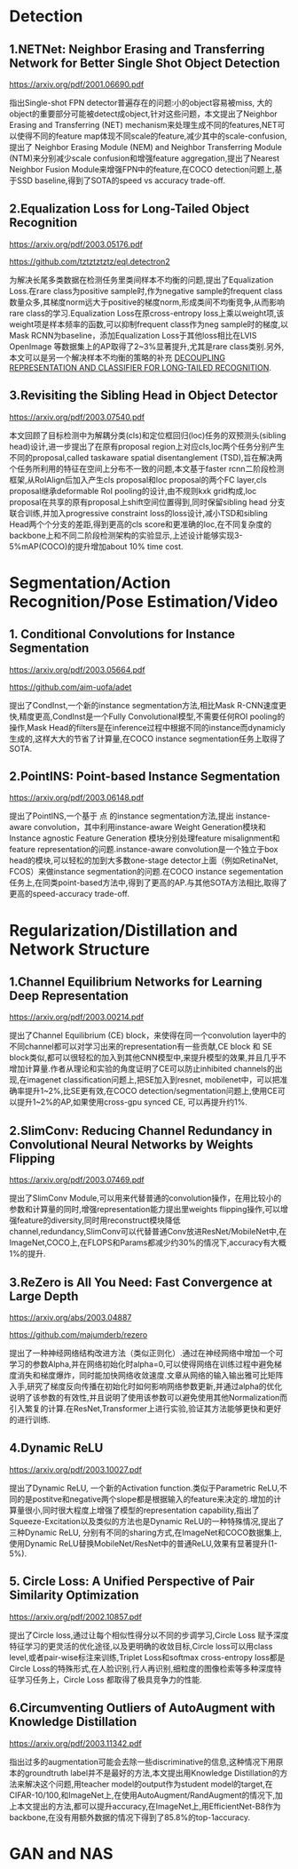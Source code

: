 # **Detection**

## 1.NETNet: Neighbor Erasing and Transferring Network for Better Single Shot Object Detection

https://arxiv.org/pdf/2001.06690.pdf

指出Single-shot FPN detector普遍存在的问题:小的object容易被miss, 大的object的重要部分可能被detect成object,针对这些问题，本文提出了Neighbor Erasing and Transferring (NET) mechanism来处理生成不同的features,NET可以使得不同的feature map体现不同scale的feature,减少其中的scale-confusion,提出了 Neighbor Erasing Module (NEM) and Neighbor Transferring Module (NTM)来分别减少scale confusion和增强feature aggregation,提出了Nearest Neighbor Fusion Module来增强FPN中的feature,在COCO detection问题上,基于SSD baseline,得到了SOTA的speed vs accuracy trade-off.

## 2.Equalization Loss for Long-Tailed Object Recognition

https://arxiv.org/pdf/2003.05176.pdf

https://github.com/tztztztztz/eql.detectron2

为解决长尾多类数据在检测任务里类间样本不均衡的问题,提出了Equalization Loss.在rare class为positive sample时,作为negative sample的frequent class 数量众多,其梯度norm远大于positive的梯度norm,形成类间不均衡竞争,从而影响rare class的学习.Equalization Loss在原cross-entropy loss上乘以weight项,该weight项是样本频率的函数,可以抑制frequent class作为neg sample时的梯度,以Mask RCNN为baseline，添加Equalization Loss于其他loss相比在LVIS OpenImage 等数据集上的AP取得了2~3%显著提升,尤其是rare class类别.另外,本文可以是另一个解决样本不均衡的策略的补充 [DECOUPLING REPRESENTATION AND CLASSIFIER FOR LONG-TAILED RECOGNITION](https://arxiv.org/pdf/1910.09217.pdf).

## 3.Revisiting the Sibling Head in Object Detector

https://arxiv.org/pdf/2003.07540.pdf

本文回顾了目标检测中为解耦分类(cls)和定位框回归(loc)任务的双预测头(sibling head)设计,进一步提出了在原有proposal region上对应cls,loc两个任务分别产生不同的proposal,called taskaware spatial disentanglement (TSD),旨在解决两个任务所利用的特征在空间上分布不一致的问题,本文基于faster rcnn二阶段检测框架,从RoIAlign后加入产生cls proposal和loc proposal的两个FC layer,cls proposal继承deformable RoI pooling的设计,由不规则kxk grid构成,loc proposal在共享的原有proposal上shift空间位置得到,同时保留sibling head 分支联合训练,并加入progressive constraint loss的loss设计,减小TSD和sibling Head两个个分支的差距,得到更高的cls score和更准确的loc,在不同复杂度的backbone上和不同二阶段检测架构的实验显示,上述设计能够实现3-5%mAP(COCO)的提升增加about 10% time cost.

# **Segmentation/Action Recognition/Pose Estimation/Video**

## 1. Conditional Convolutions for Instance Segmentation

https://arxiv.org/pdf/2003.05664.pdf

https://github.com/aim-uofa/adet

提出了CondInst,一个新的instance segmentation方法,相比Mask R-CNN速度更快,精度更高,CondInst是一个Fully Convolutional模型,不需要任何ROI pooling的操作,Mask Head的filters是在inference过程中根据不同的instance而dynamicly生成的,这样大大的节省了计算量,在COCO instance segmentation任务上取得了SOTA.

## 2.PointINS: Point-based Instance Segmentation

https://arxiv.org/pdf/2003.06148.pdf

提出了PointINS,一个基于 点 的instance segmentation方法,提出 instance-aware convolution，其中利用instance-aware Weight Generation模块和Instance agnostic Feature Generation 模块分别处理feature misalignment和feature representation的问题.instance-aware convolution是一个独立于box head的模块,可以轻松的加到大多数one-stage detector上面（例如RetinaNet, FCOS）来做instance segmentation的问题.在COCO instance segementation任务上,在同类point-based方法中,得到了更高的AP.与其他SOTA方法相比,取得了更高的speed-accuracy trade-off.

# **Regularization/Distillation and Network Structure**

## 1.Channel Equilibrium Networks for Learning Deep Representation

https://arxiv.org/pdf/2003.00214.pdf

提出了Channel Equilibrium (CE) block，来使得在同一个convolution layer中的不同channel都可以对学习出来的representation有一些贡献,CE block 和 SE block类似,都可以很轻松的加入到其他CNN模型中,来提升模型的效果,并且几乎不增加计算量.作者从理论和实验的角度证明了CE可以防止inhibited channels的出现,在imagenet classification问题上,把SE加入到resnet, mobilenet中，可以把准确率提升1~2%,比SE更有效,在COCO detection/segmentation问题上,使用CE可以提升1~2%的AP,如果使用cross-gpu synced CE, 可以再提升约1%.

## 2.SlimConv: Reducing Channel Redundancy in Convolutional Neural Networks by Weights Flipping

https://arxiv.org/pdf/2003.07469.pdf

提出了SlimConv Module,可以用来代替普通的convolution操作，在用比较小的参数和计算量的同时,增强representation能力提出里weights flipping操作,可以增强feature的diversity,同时用reconstruct模块降低channel,redundancy,SlimConv可以代替普通Conv放进ResNet/MobileNet中,在ImageNet,COCO上,在FLOPS和Params都减少约30%的情况下,accuracy有大概1%的提升.


## 3.ReZero is All You Need: Fast Convergence at Large Depth

https://arxiv.org/abs/2003.04887

https://github.com/majumderb/rezero

提出了一种神经网络结构改进方法（类似正则化）.通过在神经网络中增加一个可学习的参数Alpha,并在网络初始化时alpha=0,可以使得网络在训练过程中避免梯度消失和梯度爆炸，同时能加快网络收敛速度.文章从网络的输入输出雅可比矩阵入手,研究了梯度反向传播在初始化时如何影响网络参数更新,并通过alpha的优化说明了该参数的有效性,并且说明了使用该参数可以避免使用其他Normalization而引入繁复的计算.在ResNet,Transformer上进行实验,验证其方法能够更快和更好的进行训练.

## 4.Dynamic ReLU

https://arxiv.org/pdf/2003.10027.pdf

提出了Dynamic ReLU, 一个新的Activation function.类似于Parametric ReLU,不同的是postitve和negative两个slope都是根据输入的feature来决定的.增加的计算量很小,同时很大程度上增强了模型的representation capability,指出了Squeeze-Excitation以及类似的方法也是Dynamic ReLU的一种特殊情况,提出了三种Dynamic ReLU, 分别有不同的sharing方式,在ImageNet和COCO数据集上,使用Dynamic ReLU替换MobileNet/ResNet中的普通ReLU,效果有显著提升(1-5%).

## 5. Circle Loss: A Unified Perspective of Pair Similarity Optimization

https://arxiv.org/pdf/2002.10857.pdf

提出了Circle loss,通过让每个相似性得分以不同的步调学习,Circle Loss 赋予深度特征学习的更灵活的优化途径,以及更明确的收敛目标,Circle loss可以用class level,或者pair-wise标注来训练,Triplet Loss和softmax cross-entropy loss都是Circle Loss的特殊形式,在人脸识别,行人再识别,细粒度的图像检索等多种深度特征学习任务上，Circle Loss 都取得了极具竞争力的性能.

## 6.Circumventing Outliers of AutoAugment with Knowledge Distillation

https://arxiv.org/pdf/2003.11342.pdf

指出过多的augmentation可能会去除一些discriminative的信息,这种情况下用原本的groundtruth label并不是最好的方法,本文提出用Knowledge Distillation的方法来解决这个问题,用teacher model的output作为student model的target,在CIFAR-10/100,和ImageNet上,在使用AutoAugment/RandAugment的情况下,加上本文提出的方法,都可以提升accuracy,在ImageNet上,用EfficientNet-B8作为backbone,在没有用额外数据的情况下得到了85.8%的top-1accuracy.


# **GAN and NAS**

